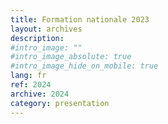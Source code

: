 ```yaml
---
title: Formation nationale 2023
layout: archives
description:
#intro_image: ""
#intro_image_absolute: true
#intro_image_hide_on_mobile: true
lang: fr
ref: 2024
archive: 2024
category: presentation
---
```


